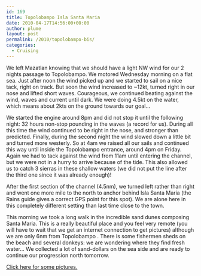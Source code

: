 ```yaml
---
id: 169
title: Topolobampo Isla Santa Maria
date: 2010-04-17T14:56:00+00:00
author: plume
layout: post
permalink: /2010/topolobampo-bis/
categories:
  - Cruising
---
```

We left Mazatlan knowing that we should have a light NW wind for our 2 nights
passage to Topolobampo. We motored Wednesday morning on a flat sea. Just after
noon the wind picked up and we started to sail on a nice tack, right on track.
But soon the wind increased to ~12kt, turned right in our nose and lifted short
waves. Courageous, we continued beating against the wind, waves and current
until dark. We were doing 4.5kt on the water, which means about 2kts on the
ground towards our goal&#8230;

We started the engine around 8pm and did not stop it until the following night:
32 hours non-stop pounding in the waves (a record for us). During all this time
the wind continued to be right in the nose, and stronger than predicted.
Finally, during the second night the wind slowed down a little bit and turned
more westerly. So at 4am we raised all our sails and continued this way until
inside the Topolobampo entrance, around 4pm on Friday. Again we had to tack
against the wind from 11am until entering the channel, but we were not in a
hurry to arrive because of the tide. This also allowed us to catch 3 sierras in
these shallow waters (we did not put the line after the third one since it was
already enough)!

After the first section of the channel (4.5nm), we turned left rather than right
and went one more mile to the north to anchor behind Isla Santa Maria (the Rains
guide gives a correct GPS point for this spot). We are alone here in this
completely different setting than last time close to the town.

This morning we took a long walk in the incredible sand dunes composing Santa
Maria. This is a really beautiful place and you feel very remote (you will have
to wait that we get an internet connection to get pictures) although we are only
6nm from Topolobampo . There is some fishermen sheds on the beach and several
donkeys: we are wondering where they find fresh water&#8230; We collected a lot
of sand-dollars on the sea side and are ready to continue our progression north
tomorrow.

[Click here for some pictures.](http://plume.flupes.org/gallery/index.php?level=album&id=37)